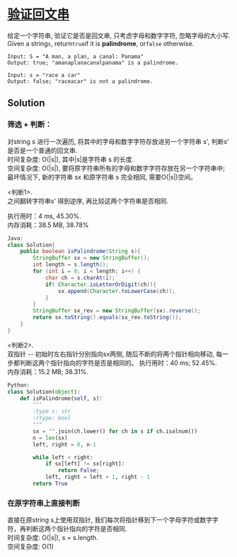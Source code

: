 # [验证回文串](https://leetcode-cn.com/problems/valid-palindrome/)

给定一个字符串, 验证它是否是回文串, 只考虑字母和数字字符, 忽略字母的大小写.  
Given a string```s```, return```true```if it is **palindrome**, or```false``` otherwise. 
```
Input: S = "A man, a plan, a canal: Panama"
Output: true; "amanaplanacanalpanama" is a palindrome.

Input: s = "race a car"
Output: false; "raceacar" is not a palindrome.
```

## Solution

### 筛选 + 判断：
对string s 进行一次遍历, 将其中的字母和数字字符存放进另一个字符串 s', 判断s' 是否是一个普通的回文串.  
时间复杂度: O(|s|), 其中|s|是字符串 s 的长度.   
空间复杂度: O(|s|), 要将原字符串所有的字母和数字字符存放在另一个字符串中; 最坏情况下, 新的字符串 sx 和原字符串 s 完全相同, 需要O(|s|)空间。

<判断1>.  
之间翻转字符串s' 得到逆序, 再比较这两个字符串是否相同.

执行用时：4 ms, 45.30%.   
内存消耗：38.5 MB, 38.78%
```Java
Java: 
class Solution{
    public boolean isPalindrome(String s){
        StringBuffer sx = new StringBuffer();
        int length = s.length();
        for (int i = 0; i < length; i++) {
            char ch = s.charAt(i);
            if( Character.isLetterOrDigit(ch)){
                sx.append(Character.toLowerCase(ch));
            }
        }
        StringBuffer sx_rev = new StringBuffer(sx).reverse();
        return sx.toString().equals(sx_rev.toString());
    }
}
```

<判断2>.  
双指针 -- 初始时左右指针分别指向sx两侧, 随后不断的将两个指针相向移动, 每一步都判断这两个指针指向的字符是否是相同的。
执行用时：40 ms; 52.45%.   
内存消耗：15.2 MB; 38.31%.    
```Python
Python:
class Solution(object):
    def isPalindrome(self, s):
        """
        :type s: str
        :rtype: bool
        """
        sx = "".join(ch.lower() for ch in s if ch.isalnum())
        n = len(sx)
        left, right = 0, n-1

        while left < right:
            if sx[left] != sx[right]:
                return False;
            left, right = left + 1, right - 1
        return True
```

### 在原字符串上直接判断
直接在原string s上使用双指针, 我们每次将指针移到下一个字母字符或数字字符，再判断这两个指针指向的字符是否相同.   
时间复杂度: O(|s|), s = s.length.   
空间复杂度: O(1)







